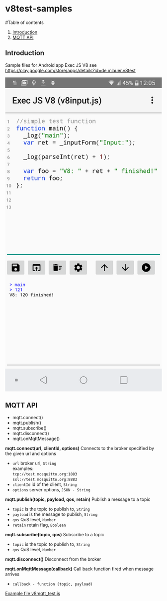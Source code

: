 # v8test-samples

#Table of contents
1. [Introduction](#introduction)
2. [MQTT API](#mqtt_api)


## Introduction <a name="introduction"></a>
Sample files for Android app Exec JS V8 see https://play.google.com/store/apps/details?id=de.mlauer.v8test

![Alt text](/screenshots/Screenshot_2020-06-27-12-05-44.png?raw=true "Screenshot input form")

## MQTT API <a name="mqtt_api"></a>
* mqtt.connect()
* mqtt.publish()
* mqtt.subscribe()
* mqtt.disconnect()
* mqtt.onMqttMessage()

**mqtt.connect(url, clientId, options)**
Connects to the broker specified by the given url and options  
* `url` broker url, `String`  
  examples:  
  `tcp://test.mosquitto.org:1883`  
  `ssl://test.mosquitto.org:8883`  
* `clientId` id of the client, `String`
* `options` server options, `JSON - String`


**mqtt.publish(topic, payload, qos, retain)**
Publish a message to a topic
* `topic` is the topic to publish to, `String`
* `payload` is the message to publish, `String`
* `qos` QoS level, `Number`
* `retain` retain flag, `Boolean`

**mqtt.subscribe(topic, qos)**
Subscribe to a topic
* `topic` is the topic to publish to, `String`
* `qos` QoS level, `Number`

**mqtt.disconnect()**
Disconnect from the broker

**mqtt.onMqttMessage(callback)**
Call back function fired when message arrives
* `callback - function (topic, payload)` 


[Example file v8mqtt_test.js](/samples/mqtt/v8mqtt_test.js)
